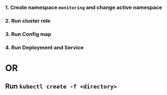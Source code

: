 

### 1. Create namespace `monitoring` and change active namespace
### 2. Run cluster role
### 3. Run Config map
### 4. Run Deployment and Service

# OR

## Run `kubectl create -f <directory>`